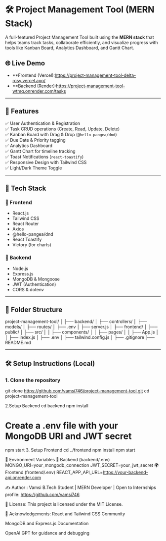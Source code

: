 # 🛠️ Project Management Tool (MERN Stack)

A full-featured Project Management Tool built using the **MERN stack** that helps teams track tasks, collaborate efficiently, and visualize progress with tools like Kanban Board, Analytics Dashboard, and Gantt Chart.

## 🌐 Live Demo

- **Frontend (Vercel):https://project-management-tool-delta-rosy.vercel.app/ 
- **Backend (Render):https://project-management-tool-wtmq.onrender.com/tasks

---

## 🚀 Features

✅ User Authentication & Registration  
✅ Task CRUD operations (Create, Read, Update, Delete)  
✅ Kanban Board with Drag & Drop (`@hello-pangea/dnd`)  
✅ Due Date & Priority tagging  
✅ Analytics Dashboard  
✅ Gantt Chart for timeline tracking  
✅ Toast Notifications (`react-toastify`)  
✅ Responsive Design with Tailwind CSS  
✅ Light/Dark Theme Toggle  

---

## 🧰 Tech Stack

### 🔹 Frontend
- React.js
- Tailwind CSS
- React Router
- Axios
- @hello-pangea/dnd
- React Toastify
- Victory (for charts)

### 🔹 Backend
- Node.js
- Express.js
- MongoDB & Mongoose
- JWT (Authentication)
- CORS & dotenv

---

## 📁 Folder Structure

project-management-tool/
│
├── backend/
│ ├── controllers/
│ ├── models/
│ ├── routes/
│ ├── .env
│ ├── server.js
│
├── frontend/
│ ├── public/
│ ├── src/
│ │ ├── components/
│ │ ├── pages/
│ │ ├── App.js
│ │ ├── index.js
│ ├── .env
│ ├── tailwind.config.js
│
├── .gitignore
├── README.md



---

## 🛠️ Setup Instructions (Local)

### 1. Clone the repository
git clone https://github.com/vamsi746/project-management-tool.git
cd project-management-tool

2.Setup Backend
cd backend
npm install
# Create a .env file with your MongoDB URI and JWT secret
npm start
3. Setup Frontend
cd ../frontend
npm install
npm start

🧪 Environment Variables
🔐 Backend (backend/.env)
MONGO_URI=your_mongodb_connection
JWT_SECRET=your_jwt_secret
🌍 Frontend (frontend/.env)
REACT_APP_API_URL=https://your-backend-api.onrender.com


✍️ Author :
Vamsi
  B.Tech Student | MERN Developer | Open to Internships
profile:
https://github.com/vamsi746 

📜 License:
This project is licensed under the MIT License.

🙌 Acknowledgements: 
React and Tailwind CSS Community

MongoDB and Express.js Documentation

OpenAI GPT for guidance and debugging



